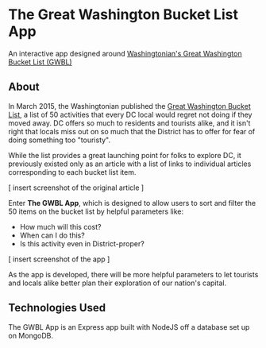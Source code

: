 # The Great Washington Bucket List App
An interactive app designed around [Washingtonian's Great Washington Bucket List (GWBL)](http://www.washingtonian.com/blogs/getaways/the-great-washington-bucket-list/50-things-every-local-needs-to-do)

## About
In March 2015, the Washingtonian published the [Great Washington Bucket List](http://www.washingtonian.com/blogs/getaways/the-great-washington-bucket-list/50-things-every-local-needs-to-do), a list of 50 activities that every DC local would regret not doing if they moved away. DC offers so much to residents and tourists alike, and it isn't right that locals miss out on so much that the District has to offer for fear of doing something too "touristy".

While the list provides a great launching point for folks to explore DC, it previously existed only as an article with a list of links to individual articles corresponding to each bucket list item.

[ insert screenshot of the original article ]

Enter **The GWBL App**, which is designed to allow users to sort and filter the 50 items on the bucket list by helpful parameters like:
* How much will this cost?
* When can I do this?
* Is this activity even in District-proper?

[ insert screenshot of the app ]

As the app is developed, there will be more helpful parameters to let tourists and locals alike better plan their exploration of our nation's capital.

## Technologies Used
The GWBL App is an Express app built with NodeJS off a database set up on MongoDB.
